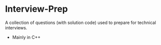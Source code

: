 # Interview-Prep
A collection of questions (with solution code) used to prepare for technical interviews.
- Mainly in C++
